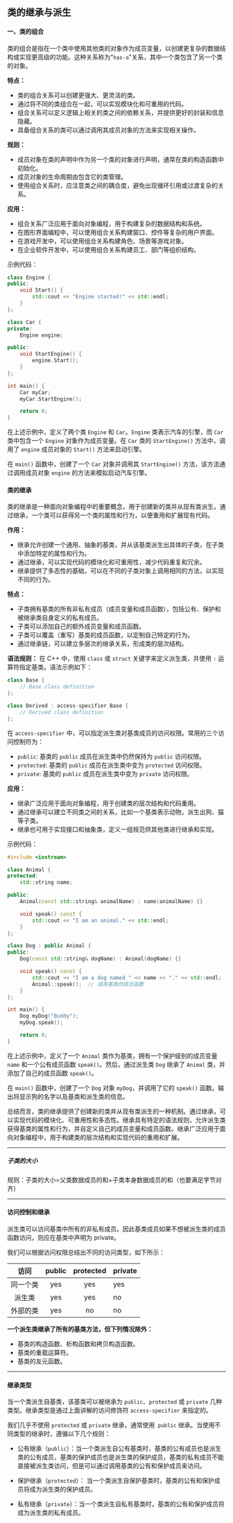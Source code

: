 ## 类的继承与派生

#### 一、类的组合

类的组合是指在一个类中使用其他类的对象作为成员变量，以创建更复杂的数据结构或实现更高级的功能。这种关系称为"`has-a`"关系，其中一个类包含了另一个类的对象。

**特点：**
- 类的组合关系可以创建更强大、更灵活的类。
- 通过将不同的类组合在一起，可以实现模块化和可重用的代码。
- 组合关系可以定义逻辑上相关的类之间的依赖关系，并提供更好的封装和信息隐藏。
- 具备组合关系的类可以通过调用其成员对象的方法来实现相关操作。

**规则：**
- 成员对象在类的声明中作为另一个类的对象进行声明，通常在类的构造函数中初始化。
- 成员对象的生命周期由包含它的类管理。
- 使用组合关系时，应注意类之间的耦合度，避免出现循环引用或过渡复杂的关系。

**应用：**
- 组合关系广泛应用于面向对象编程，用于构建复杂的数据结构和系统。
- 在图形界面编程中，可以使用组合关系构建窗口、控件等复杂的用户界面。
- 在游戏开发中，可以使用组合关系构建角色、场景等游戏对象。
- 在企业软件开发中，可以使用组合关系构建员工、部门等组织结构。

示例代码：

```cpp
class Engine {
public:
    void Start() {
        std::cout << "Engine started!" << std::endl;
    }
};

class Car {
private:
    Engine engine;

public:
    void StartEngine() {
        engine.Start();
    }
};

int main() {
    Car myCar;
    myCar.StartEngine();

    return 0;
}
```

在上述示例中，定义了两个类 `Engine` 和 `Car`。`Engine` 类表示汽车的引擎，而 `Car` 类中包含一个 `Engine` 对象作为成员变量。在 `Car` 类的 `StartEngine()` 方法中，调用了 `engine` 成员对象的 `Start()` 方法来启动引擎。

在 `main()` 函数中，创建了一个 `Car` 对象并调用其 `StartEngine()` 方法，该方法通过调用成员对象 `engine` 的方法来模拟启动汽车引擎。

#### 类的继承


类的继承是一种面向对象编程中的重要概念，用于创建新的类并从现有类派生。通过继承，一个类可以获得另一个类的属性和行为，以便重用和扩展现有代码。

**作用：**
- 继承允许创建一个通用、抽象的基类，并从该基类派生出具体的子类，在子类中添加特定的属性和行为。
- 通过继承，可以实现代码的模块化和可重用性，减少代码重复和冗余。
- 继承提供了多态性的基础，可以在不同的子类对象上调用相同的方法，以实现不同的行为。

**特点：**
- 子类拥有基类的所有非私有成员（成员变量和成员函数），包括公有、保护和被继承类自身定义的私有成员。
- 子类可以添加自己的额外成员变量和成员函数。
- 子类可以覆盖（重写）基类的成员函数，以定制自己特定的行为。
- 通过继承链，可以建立多层次的继承关系，形成类的层次结构。

**语法规则：**
在 C++ 中，使用 `class` 或 `struct` 关键字来定义派生类，并使用 `:` 运算符指定基类。语法示例如下：

```cpp
class Base {
    // Base class definition
};

class Derived : access-specifier Base {
    // Derived class definition
};
```

在 `access-specifier` 中，可以指定派生类对基类成员的访问权限。常用的三个访问控制符为：
- `public`: 基类的 `public` 成员在派生类中仍然保持为 `public` 访问权限。
- `protected`: 基类的 `public` 成员在派生类中变为 `protected` 访问权限。
- `private`: 基类的 `public` 成员在派生类中变为 `private` 访问权限。

**应用：**
- 继承广泛应用于面向对象编程，用于创建类的层次结构和代码重用。
- 通过继承可以建立不同类之间的关系，比如一个基类表示动物，派生出狗、猫等子类。
- 继承也可用于实现接口和抽象类，定义一组规范供其他类进行继承和实现。

示例代码：

```cpp
#include <iostream>

class Animal {
protected:
    std::string name;

public:
    Animal(const std::string& animalName) : name(animalName) {}

    void speak() const {
        std::cout << "I am an animal." << std::endl;
    }
};

class Dog : public Animal {
public:
    Dog(const std::string& dogName) : Animal(dogName) {}

    void speak() const {
        std::cout << "I am a dog named " << name << "." << std::endl;
        Animal::speak();  // 调用基类的成员函数
    }
};

int main() {
    Dog myDog("Buddy");
    myDog.speak();

    return 0;
}
```

在上述示例中，定义了一个 `Animal` 类作为基类，拥有一个保护级别的成员变量 `name` 和一个公有成员函数 `speak()`。然后，通过派生类 `Dog` 继承了 `Animal` 类，并添加了自己的成员函数 `speak()`。

在 `main()` 函数中，创建了一个 `Dog` 对象 `myDog`，并调用了它的 `speak()` 函数。输出将显示狗的名字以及基类和派生类的信息。

总结而言，类的继承提供了创建新的类并从现有类派生的一种机制。通过继承，可以实现代码的模块化、可重用性和多态性。继承具有特定的语法规则，允许派生类获得基类的属性和行为，并自定义自己的成员变量和成员函数。继承广泛应用于面向对象编程中，用于构建类的层次结构和实现代码的重用和扩展。

--------------------------------------------------------------

##### 子类的大小
规则：子类的大小=父类数据成员的和+子类本身数据成员的和（也要满足字节对齐）

--------------------------------------------------------------

#### 访问控制和继承
派生类可以访问基类中所有的非私有成员。因此基类成员如果不想被派生类的成员函数访问，则应在基类中声明为 private。

我们可以根据访问权限总结出不同的访问类型，如下所示：


|   访问   | public | protected | private |
| :------: | :----: | :-------: | :------ |
| 同一个类 |  yes   |    yes    | yes     |
|  派生类  |  yes   |    yes    | no      |
| 外部的类 |  yes   |    no     | no      |

**一个派生类继承了所有的基类方法，但下列情况除外：**

- 基类的构造函数、析构函数和拷贝构造函数。
- 基类的重载运算符。
- 基类的友元函数。

 -------------------------------------------------------------

#### 继承类型

当一个类派生自基类，该基类可以被继承为 `public`、`protected` 或 `private` 几种类型。继承类型是通过上面讲解的访问修饰符 `access-specifier` 来指定的。

我们几乎不使用 `protected` 或 `private` 继承，通常使用` public` 继承。当使用不同类型的继承时，遵循以下几个规则：

- 公有继承（`public`）：当一个类派生自公有基类时，基类的公有成员也是派生类的公有成员，基类的保护成员也是派生类的保护成员，基类的私有成员不能直接被派生类访问，但是可以通过调用基类的公有和保护成员来访问。

- 保护继承（`protected`）： 当一个类派生自保护基类时，基类的公有和保护成员将成为派生类的保护成员。
- 私有继承（`private`）：当一个类派生自私有基类时，基类的公有和保护成员将成为派生类的私有成员。

